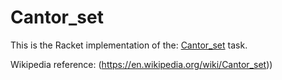 # Cantor_set

This is the Racket implementation of the: [Cantor_set](https://rosettacode.org/wiki/Cantor_set) task.

Wikipedia reference: (https://en.wikipedia.org/wiki/Cantor_set))
